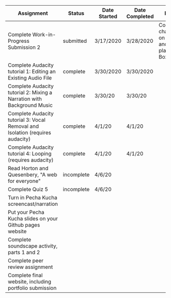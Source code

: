 | Assignment | Status | Date Started | Date Completed | Notes |
|---|---|---|---|---|
| Complete Work-in-Progress Submission 2 | submitted | 3/17/2020 | 3/28/2020 | Committed changes on Github and placed link Box folder|
| Complete Audacity tutorial 1: Editing an Existing Audio File | complete | 3/30/2020| 3/30/2020 |
| Complete Audacity tutorial 2: Mixing a Narration with Background Music  | complete | 3/30/20 | 3/30/20 |
| Complete Audacity tutorial 3: Vocal Removal and Isolation (requires audacity) |complete | 4/1/20 | 4/1/20 |
| Complete Audacity tutorial 4: Looping (requires audacity) | complete | 4/1/20 | 4/1/20 |
| Read Horton and Quesenbery, "A web for everyone" |incomplete | 4/6/20 | |
| Complete Quiz 5 | incomplete | 4/6/20 | |
| Turn in Pecha Kucha screencast/narration | | | |
| Put your Pecha Kucha slides on your Github pages website | | | |
| Complete soundscape activity, parts 1 and 2  | | | |
| Complete peer review assignment | | | |
| Complete final website, including portfolio submission  | | | |
